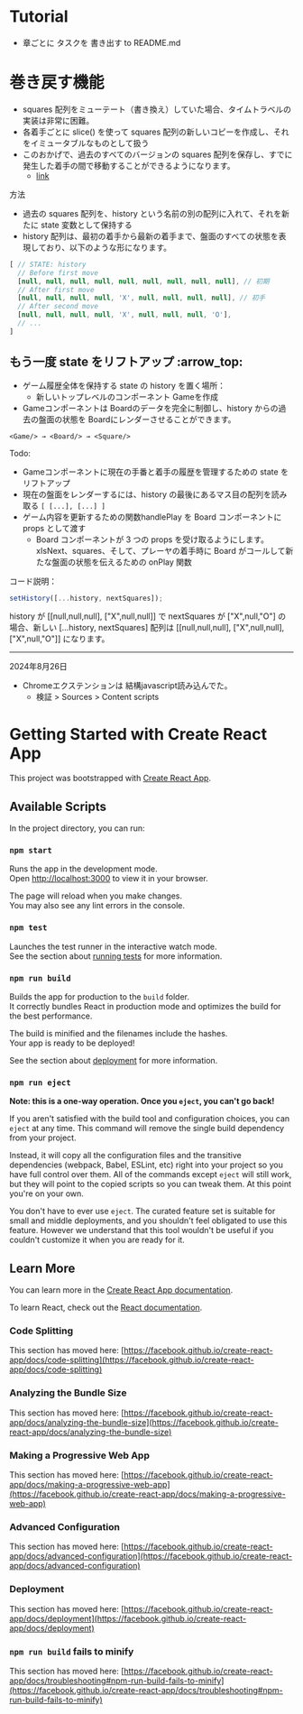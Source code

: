 # Tutorial
- 章ごとに タスクを 書き出す to README.md


# 巻き戻す機能 
- squares 配列をミューテート（書き換え）していた場合、タイムトラベルの実装は非常に困難。
- 各着手ごとに slice() を使って squares 配列の新しいコピーを作成し、それをイミュータブルなものとして扱う
- このおかげで、過去のすべてのバージョンの squares 配列を保存し、すでに発生した着手の間で移動することができるようになります。
  - [link](https://ja.react.dev/learn/tutorial-tic-tac-toe#storing-a-history-of-moves)

方法
- 過去の squares 配列を、history という名前の別の配列に入れて、それを新たに state 変数として保持する
- history 配列は、最初の着手から最新の着手まで、盤面のすべての状態を表現しており、以下のような形になります。

```js
[ // STATE: history
  // Before first move
  [null, null, null, null, null, null, null, null, null], // 初期
  // After first move
  [null, null, null, null, 'X', null, null, null, null], // 初手
  // After second move
  [null, null, null, null, 'X', null, null, null, 'O'],
  // ...
]
```

## もう一度 state をリフトアップ :arrow_top:
- ゲーム履歴全体を保持する state の history を置く場所：
  - 新しいトップレベルのコンポーネント Gameを作成
- Gameコンポーネントは Boardのデータを完全に制御し、history からの過去の盤面の状態を Boardにレンダーさせることができます。  
  
`<Game/> → <Board/> → <Square/>`

Todo:
- Gameコンポーネントに現在の手番と着手の履歴を管理するための state をリフトアップ
- 現在の盤面をレンダーするには、history の最後にあるマス目の配列を読み取る `[ [...], [...] ]`
- ゲーム内容を更新するための関数handlePlay を Board コンポーネントに props として渡す
  - Board コンポーネントが 3 つの props を受け取るようにします。xIsNext、squares、そして、プレーヤの着手時に Board がコールして新たな盤面の状態を伝えるための onPlay 関数

コード説明：
  
```js
setHistory([...history, nextSquares]);
```
  
history が [[null,null,null], ["X",null,null]] で nextSquares が ["X",null,"O"] の場合、新しい [...history, nextSquares] 配列は [[null,null,null], ["X",null,null], ["X",null,"O"]] になります。

---
2024年8月26日
- Chromeエクステンションは 結構javascript読み込んでた。
  - 検証 > Sources > Content scripts

# Getting Started with Create React App

This project was bootstrapped with [Create React App](https://github.com/facebook/create-react-app).

## Available Scripts

In the project directory, you can run:

### `npm start`

Runs the app in the development mode.\
Open [http://localhost:3000](http://localhost:3000) to view it in your browser.

The page will reload when you make changes.\
You may also see any lint errors in the console.

### `npm test`

Launches the test runner in the interactive watch mode.\
See the section about [running tests](https://facebook.github.io/create-react-app/docs/running-tests) for more information.

### `npm run build`

Builds the app for production to the `build` folder.\
It correctly bundles React in production mode and optimizes the build for the best performance.

The build is minified and the filenames include the hashes.\
Your app is ready to be deployed!

See the section about [deployment](https://facebook.github.io/create-react-app/docs/deployment) for more information.

### `npm run eject`

**Note: this is a one-way operation. Once you `eject`, you can't go back!**

If you aren't satisfied with the build tool and configuration choices, you can `eject` at any time. This command will remove the single build dependency from your project.

Instead, it will copy all the configuration files and the transitive dependencies (webpack, Babel, ESLint, etc) right into your project so you have full control over them. All of the commands except `eject` will still work, but they will point to the copied scripts so you can tweak them. At this point you're on your own.

You don't have to ever use `eject`. The curated feature set is suitable for small and middle deployments, and you shouldn't feel obligated to use this feature. However we understand that this tool wouldn't be useful if you couldn't customize it when you are ready for it.

## Learn More

You can learn more in the [Create React App documentation](https://facebook.github.io/create-react-app/docs/getting-started).

To learn React, check out the [React documentation](https://reactjs.org/).

### Code Splitting

This section has moved here: [https://facebook.github.io/create-react-app/docs/code-splitting](https://facebook.github.io/create-react-app/docs/code-splitting)

### Analyzing the Bundle Size

This section has moved here: [https://facebook.github.io/create-react-app/docs/analyzing-the-bundle-size](https://facebook.github.io/create-react-app/docs/analyzing-the-bundle-size)

### Making a Progressive Web App

This section has moved here: [https://facebook.github.io/create-react-app/docs/making-a-progressive-web-app](https://facebook.github.io/create-react-app/docs/making-a-progressive-web-app)

### Advanced Configuration

This section has moved here: [https://facebook.github.io/create-react-app/docs/advanced-configuration](https://facebook.github.io/create-react-app/docs/advanced-configuration)

### Deployment

This section has moved here: [https://facebook.github.io/create-react-app/docs/deployment](https://facebook.github.io/create-react-app/docs/deployment)

### `npm run build` fails to minify

This section has moved here: [https://facebook.github.io/create-react-app/docs/troubleshooting#npm-run-build-fails-to-minify](https://facebook.github.io/create-react-app/docs/troubleshooting#npm-run-build-fails-to-minify)
